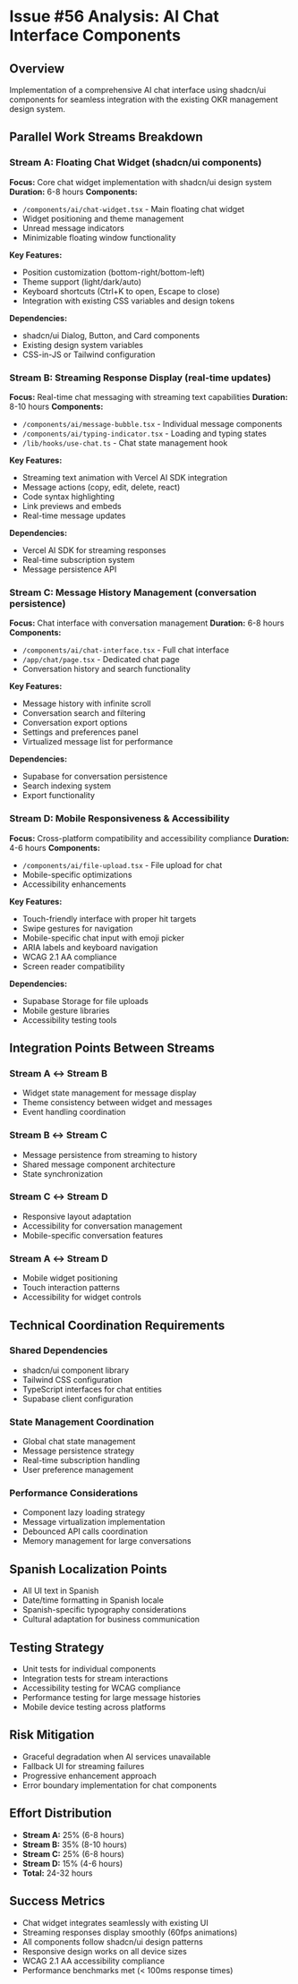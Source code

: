 # Issue #56 Analysis: AI Chat Interface Components

## Overview
Implementation of a comprehensive AI chat interface using shadcn/ui components for seamless integration with the existing OKR management design system.

## Parallel Work Streams Breakdown

### Stream A: Floating Chat Widget (shadcn/ui components)
**Focus:** Core chat widget implementation with shadcn/ui design system
**Duration:** 6-8 hours
**Components:**
- `/components/ai/chat-widget.tsx` - Main floating chat widget
- Widget positioning and theme management
- Unread message indicators
- Minimizable floating window functionality

**Key Features:**
- Position customization (bottom-right/bottom-left)
- Theme support (light/dark/auto)
- Keyboard shortcuts (Ctrl+K to open, Escape to close)
- Integration with existing CSS variables and design tokens

**Dependencies:**
- shadcn/ui Dialog, Button, and Card components
- Existing design system variables
- CSS-in-JS or Tailwind configuration

### Stream B: Streaming Response Display (real-time updates)
**Focus:** Real-time chat messaging with streaming text capabilities
**Duration:** 8-10 hours
**Components:**
- `/components/ai/message-bubble.tsx` - Individual message components
- `/components/ai/typing-indicator.tsx` - Loading and typing states
- `/lib/hooks/use-chat.ts` - Chat state management hook

**Key Features:**
- Streaming text animation with Vercel AI SDK integration
- Message actions (copy, edit, delete, react)
- Code syntax highlighting
- Link previews and embeds
- Real-time message updates

**Dependencies:**
- Vercel AI SDK for streaming responses
- Real-time subscription system
- Message persistence API

### Stream C: Message History Management (conversation persistence)
**Focus:** Chat interface with conversation management
**Duration:** 6-8 hours
**Components:**
- `/components/ai/chat-interface.tsx` - Full chat interface
- `/app/chat/page.tsx` - Dedicated chat page
- Conversation history and search functionality

**Key Features:**
- Message history with infinite scroll
- Conversation search and filtering
- Conversation export options
- Settings and preferences panel
- Virtualized message list for performance

**Dependencies:**
- Supabase for conversation persistence
- Search indexing system
- Export functionality

### Stream D: Mobile Responsiveness & Accessibility
**Focus:** Cross-platform compatibility and accessibility compliance
**Duration:** 4-6 hours
**Components:**
- `/components/ai/file-upload.tsx` - File upload for chat
- Mobile-specific optimizations
- Accessibility enhancements

**Key Features:**
- Touch-friendly interface with proper hit targets
- Swipe gestures for navigation
- Mobile-specific chat input with emoji picker
- ARIA labels and keyboard navigation
- WCAG 2.1 AA compliance
- Screen reader compatibility

**Dependencies:**
- Supabase Storage for file uploads
- Mobile gesture libraries
- Accessibility testing tools

## Integration Points Between Streams

### Stream A ↔ Stream B
- Widget state management for message display
- Theme consistency between widget and messages
- Event handling coordination

### Stream B ↔ Stream C
- Message persistence from streaming to history
- Shared message component architecture
- State synchronization

### Stream C ↔ Stream D
- Responsive layout adaptation
- Accessibility for conversation management
- Mobile-specific conversation features

### Stream A ↔ Stream D
- Mobile widget positioning
- Touch interaction patterns
- Accessibility for widget controls

## Technical Coordination Requirements

### Shared Dependencies
- shadcn/ui component library
- Tailwind CSS configuration
- TypeScript interfaces for chat entities
- Supabase client configuration

### State Management Coordination
- Global chat state management
- Message persistence strategy
- Real-time subscription handling
- User preference management

### Performance Considerations
- Component lazy loading strategy
- Message virtualization implementation
- Debounced API calls coordination
- Memory management for large conversations

## Spanish Localization Points
- All UI text in Spanish
- Date/time formatting in Spanish locale
- Spanish-specific typography considerations
- Cultural adaptation for business communication

## Testing Strategy
- Unit tests for individual components
- Integration tests for stream interactions
- Accessibility testing for WCAG compliance
- Performance testing for large message histories
- Mobile device testing across platforms

## Risk Mitigation
- Graceful degradation when AI services unavailable
- Fallback UI for streaming failures
- Progressive enhancement approach
- Error boundary implementation for chat components

## Effort Distribution
- **Stream A:** 25% (6-8 hours)
- **Stream B:** 35% (8-10 hours)
- **Stream C:** 25% (6-8 hours)
- **Stream D:** 15% (4-6 hours)
- **Total:** 24-32 hours

## Success Metrics
- Chat widget integrates seamlessly with existing UI
- Streaming responses display smoothly (60fps animations)
- All components follow shadcn/ui design patterns
- Responsive design works on all device sizes
- WCAG 2.1 AA accessibility compliance
- Performance benchmarks met (< 100ms response times)